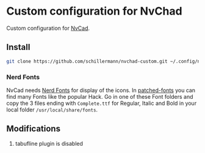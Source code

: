 # Custom configuration for NvChad
Custom configuration for [NvCad](https://github.com/NvChad/NvChad).
## Install
```sh
git clone https://github.com/schillermann/nvchad-custom.git ~/.config/nvim/lua/custom
```
### Nerd Fonts
NvCad needs [Nerd Fonts](https://www.nerdfonts.com/) for display of the icons.
In [patched-fonts](https://github.com/ryanoasis/nerd-fonts/tree/master/patched-fonts) you can find many Fonts like the popular Hack.
Go in one of these Font folders and copy the 3 files ending with `Complete.ttf` for Regular, Italic and Bold in your local folder `/usr/local/share/fonts`.
## Modifications
1. tabufline plugin is disabled
